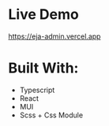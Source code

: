 # Live Demo
https://eja-admin.vercel.app


# Built With:
- Typescript
- React
- MUI
- Scss + Css Module

